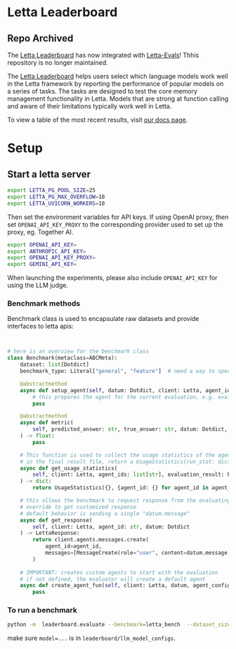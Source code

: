# Letta Leaderboard

## Repo Archived
The [Letta Leaderboard](https://docs.letta.com/leaderboard) has now integrated with [Letta-Evals](https://github.com/letta-ai/letta-evals)! Thhis repository is no longer maintained.

The [Letta Leaderboard](https://docs.letta.com/leaderboard) helps users select which language models work well in the Letta framework by reporting the performance of popular models on a series of tasks. The tasks are designed to test the core memory management functionality in Letta.  Models that are strong at function calling and aware of their limitations typically work well in Letta.

To view a table of the most recent results, visit [our docs page](https://docs.letta.com/leaderboard).

# Setup

## Start a letta server
```sh
export LETTA_PG_POOL_SIZE=25
export LETTA_PG_MAX_OVERFLOW=10
export LETTA_UVICORN_WORKERS=10
```
Then set the environment variables for API keys. If using OpenAI proxy, then set `OPENAI_API_KEY_PROXY` to the corresponding provider used to set up the proxy, eg. Together AI. 

```sh
export OPENAI_API_KEY=
export ANTHROPIC_API_KEY=
export OPENAI_API_KEY_PROXY=
export GEMINI_API_KEY=
```

When launching the experiments, please also include `OPENAI_API_KEY` for using the LLM judge.

### Benchmark methods
Benchmark class is used to encapsulate raw datasets and provide interfaces to letta apis:
```python


# here is an overview for the benchmark class
class Benchmark(metaclass=ABCMeta):
    dataset: list[Dotdict]
    benchmark_type: Literal["general", "feature"]  # need a way to specify feature

    @abstractmethod
    async def setup_agent(self, datum: Dotdict, client: Letta, agent_id: str) -> None:
        # this prepares the agent for the current evaluation, e.g. evaluating archival memory requires inserting the context into the agent's memory
        pass

    @abstractmethod
    async def metric(
        self, predicted_answer: str, true_answer: str, datum: Dotdict, agent_id=None
    ) -> float:
        pass

    # This function is used to collect the usage statistics of the agents
    # in the final result file, return a UsageStatistics(run_stat: dict[any, any], agent_stat[agent_id, any])
    async def get_usage_statistics(
        self, client: Letta, agent_ids: list[str], evaluation_result: EvaluationResult
    ) -> dict:
        return UsageStatistics({}, {agent_id: {} for agent_id in agent_ids})

    # this allows the benchmark to request response from the evaluating agent
    # override to get customized response
    # default behavior is sending a single "datum.message" 
    async def get_response(
        self, client: Letta, agent_id: str, datum: Dotdict
    ) -> LettaResponse:
        return client.agents.messages.create( 
            agent_id=agent_id,
            messages=[MessageCreate(role="user", content=datum.message)],
        )
    
    # IMPORTANT: creates custom agents to start with the evaluation
    # if not defined, the evaluator will create a default agent
    async def create_agent_fun(self, client: Letta, datum, agent_config):
        pass
```

### To run a benchmark
```sh
python -m  leaderboard.evaluate --benchmark=letta_bench  --dataset_size=100 --timeout=100 --repeat=3 --benchmark_variable=core_memory_read_benchmark --model=openai-gpt-4.1-mini
```

make sure `model=...` is in `leaderboard/llm_model_configs`.
